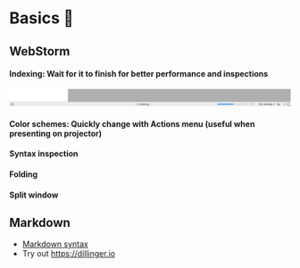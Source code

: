 # Basics 🧮

## WebStorm

#### Indexing: Wait for it to finish for better performance and inspections

![](./assets/webstorm/indexing.png)

#### Color schemes: Quickly change with Actions menu (useful when presenting on projector)

[](assets/webstorm/color-scheme.mp4 ':include :type=video width=100% controls')

#### Syntax inspection

[](assets/webstorm/errors.mp4 ':include :type=video width=100% controls')

#### Folding

[](assets/webstorm/folding.mp4 ':include :type=video width=100% controls')

#### Split window

[](assets/webstorm/split.mp4 ':include :type=video width=100% controls')

## Markdown

* [Markdown syntax](https://www.markdownguide.org/basic-syntax)
* Try out <https://dillinger.io>
